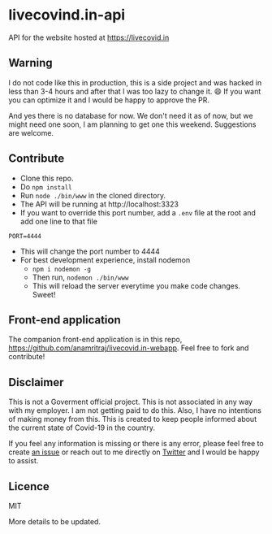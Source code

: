 # livecovind.in-api
API for the website hosted at https://livecovid.in

## Warning
I do not code like this in production, this is a side project and was hacked in less than 3-4 hours and after that I was too lazy to change it. :smile: If you want you can optimize it and I would be happy to approve the PR. 

And yes there is no database for now. We don't need it as of now, but we might need one soon, I am planning to get one this weekend. Suggestions are welcome.

## Contribute
- Clone this repo.
- Do `npm install`
- Run `node ./bin/www` in the cloned directory.
- The API will be running at http://localhost:3323
- If you want to override this port number, add a `.env` file at the root and add one line to that file
```
PORT=4444
```
- This will change the port number to 4444
- For best development experience, install nodemon
  - `npm i nodemon -g`
  - Then run, `nodemon ./bin/www`
  - This will reload the server everytime you make code changes. Sweet!

## Front-end application
The companion front-end application is in this repo, https://github.com/anamritraj/livecovid.in-webapp. Feel free to fork and contribute! 

## Disclaimer
This is not a Goverment official project. This is not associated in any way with my employer. I am not getting paid to do this. Also, I have no intentions of making money from this. This is created to keep people informed about the current state of Covid-19 in the country.

If you feel any information is missing or there is any error, please feel free to create [an issue](https://github.com/anamritraj/livecovid.in-webapp/issues/new) or reach out to me directly on [Twitter](https://twitter.com/anamritraj) and I would be happy to assist.

## Licence 
MIT

More details to be updated.

